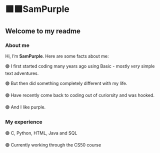 # 🟪🟪SamPurple

## Welcome to my readme

### About me

Hi, I’m **SamPurple**. Here are some facts about me:

🟣 I first started coding many years ago using Basic - mostly *very* simple text adventures.

🟣 But then did something completely different with my life.

🟣 Have recently come back to coding out of curiorsity and was hooked.

🟣 And I like purple.

### My experience

🟣 C, Python, HTML, Java and SQL

🟣 Currently working through the CS50 course

<!---
SamPurple/SamPurple is a ✨ special ✨ repository because its `README.md` (this file) appears on your GitHub profile.
You can click the Preview link to take a look at your changes.
--->
